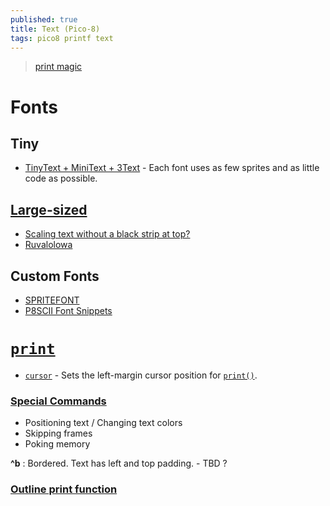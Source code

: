 ```yaml
---
published: true
title: Text (Pico-8)
tags: pico8 printf text
---
```

> [print magic](https://pico-8.fandom.com/wiki/P8SCII_Control_Codes)

# Fonts

## Tiny
- [TinyText + MiniText + 3Text](https://rhythmlynx.itch.io/picotext) - Each font uses as few sprites and as little code as possible.

## [Large-sized](https://www.reddit.com/r/pico8/comments/18ibf32/largesized_texts/)

- [Scaling text without a black strip at top?](https://www.lexaloffle.com/bbs/?tid=29612)
- [Ruvalolowa](https://www.reddit.com/user/Ruvalolowa/)

## Custom Fonts
- [SPRITEFONT](https://www.lexaloffle.com/bbs/?pid=75073#p)
- [P8SCII Font Snippets](https://www.lexaloffle.com/dl/files/font_snippets.txt)

# [`print`](https://pico-8.fandom.com/wiki/Print)
- [`cursor`](https://pico-8.fandom.com/wiki/Cursor) - Sets the left-margin cursor position for [`print()`](http://pico8wiki.com/index.php?title=Print).

### [Special Commands](https://pico-8.fandom.com/wiki/P8SCII_Control_Codes?veaction=edit&section=3)

- Positioning text / Changing text colors 
- Skipping frames
- Poking memory

**\^b** : Bordered. Text has left and top padding. - TBD ?

### [Outline print function](https://www.lexaloffle.com/bbs/?tid=45020)
